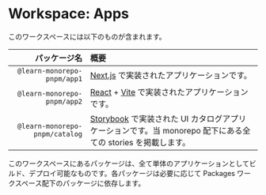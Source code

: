 # Workspace: Apps

このワークスペースには以下のものが含まれます。

|                   パッケージ名 | 概要                                                                                                                                     |
| -----------------------------: | :--------------------------------------------------------------------------------------------------------------------------------------- |
|    `@learn-monorepo-pnpm/app1` | [Next.js](https://nextjs.org/) で実装されたアプリケーションです。                                                                        |
|    `@learn-monorepo-pnpm/app2` | [React](https://react.dev/) + [Vite](https://vitejs.dev/) で実装されたアプリケーションです。                                             |
| `@learn-monorepo-pnpm/catalog` | [Storybook](https://storybook.js.org/) で実装された UI カタログアプリケーションです。当 monorepo 配下にある全ての stories を掲載します。 |

このワークスペースにあるパッケージは、全て単体のアプリケーションとしてビルド、デプロイ可能なものです。各パッケージは必要に応じて Packages ワークスペース配下のパッケージに依存します。
